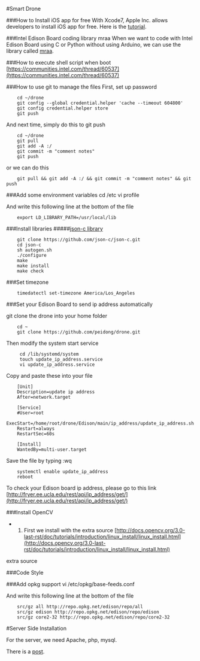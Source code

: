 #Smart Drone

###How to Install iOS app for free
With Xcode7, Apple Inc. allows developers to install iOS app for free. Here is the [tutorial](http://bouk.co/blog/sideload-iphone/).

###Intel Edison Board coding library mraa
When we want to code with Intel Edison Board using C or Python without using Arduino, we can use the library called [mraa](https://github.com/intel-iot-devkit/mraa).

###How to execute shell script when boot
[https://communities.intel.com/thread/60537](https://communities.intel.com/thread/60537)

###How to use git to manage the files
First, set up password

        cd ~/drone
        git config --global credential.helper 'cache --timeout 604800'
        git config credential.helper store
        git push

And next time, simply do this to git push
        
        cd ~/drone
        git pull
        git add -A :/
        git commit -m "comment notes"
        git push

or we can do this
        
        git pull && git add -A :/ && git commit -m "comment notes" && git push

###Add some environment variables
        cd /etc
        vi profile

And write this following line at the bottom of the file

        export LD_LIBRARY_PATH=/usr/local/lib

###Install libraries
#####[json-c library](https://github.com/json-c/json-c)

        git clone https://github.com/json-c/json-c.git
        cd json-c
        sh autogen.sh
        ./configure
        make
        make install
        make check

###Set timezone

        timedatectl set-timezone America/Los_Angeles

###Set your Edison Board to send ip address automatically

git clone the drone into your home folder

        cd ~
        git clone https://github.com/peidong/drone.git

Then modify the system start service
        
         cd /lib/systemd/system
         touch update_ip_address.service
         vi update_ip_address.service

Copy and paste these into your file

        [Unit]
        Description=update ip address
        After=network.target

        [Service]
        #User=root
        ExecStart=/home/root/drone/Edison/main/ip_address/update_ip_address.sh
        Restart=always
        RestartSec=60s

        [Install]
        WantedBy=multi-user.target

Save the file by typing :wq

        systemctl enable update_ip_address
        reboot

To check your Edison board ip address, please go to this link [http://fryer.ee.ucla.edu/rest/api/ip_address/get/](http://fryer.ee.ucla.edu/rest/api/ip_address/get/)

###Install OpenCV

- 1. First we install with the extra source [http://docs.opencv.org/3.0-last-rst/doc/tutorials/introduction/linux_install/linux_install.html](http://docs.opencv.org/3.0-last-rst/doc/tutorials/introduction/linux_install/linux_install.html)

extra source []()

###Code Style

###Add opkg support
        vi /etc/opkg/base-feeds.conf

And write this following line at the bottom of the file

        src/gz all http://repo.opkg.net/edison/repo/all
        src/gz edison http://repo.opkg.net/edison/repo/edison
        src/gz core2-32 http://repo.opkg.net/edison/repo/core2-32

#Server Side Installation

For the server, we need Apache, php, mysql.

There is a [post](http://jason.pureconcepts.net/2015/10/install-apache-php-mysql-mac-os-x-el-capitan/).
